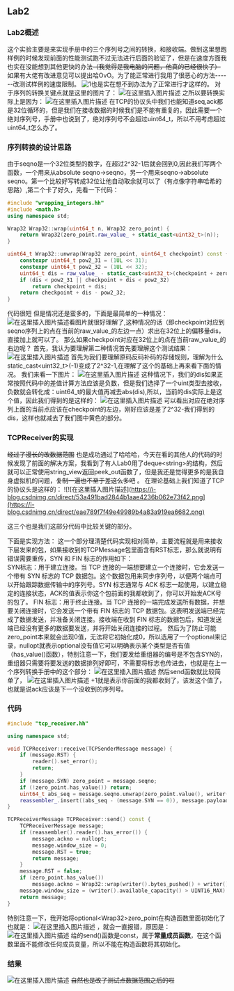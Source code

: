 ## Lab2
### Lab2概述
这个实验主要是来实现手册中的三个序列号之间的转换，和接收端。做到这里想跑样例的时候发现前面的性能测试跑不过无法进行后面的验证了，但是在速度方面我也实在没能想到其他更快的办法~~（我觉得是我电脑的问题，他真的已经很快了）~~  如果有大佬有改进意见可以提出哈OvO。为了能正常进行我用了很恶心的方法------改测试样例的速度限制。
![1](https://i-blog.csdnimg.cn/direct/d25faf7bedf347dc85facd969dc05ebb.png)也是实在想不到办法为了正常进行才这样的。
对于序列的转换关键点就是这里的图片了：
![在这里插入图片描述](https://i-blog.csdnimg.cn/direct/3cd638a3621d43a28fcb4d5f9b951e91.png)
之所以要转换实际上是因为：
![在这里插入图片描述](https://i-blog.csdnimg.cn/direct/7d4d65bd05d2484f9338b44c2e8c95ab.png)
在TCP的协议头中我们也能知道seq,ack都是32位循环的，但是我们在接收数据的时候我们是不能有重复的，因此需要一个绝对序列号，手册中也说到了，绝对序列号不会超过uint64_t，所以不用考虑超过uint64_t怎么办了。
### 序列转换的设计思路
由于seqno是一个32位类型的数字，在超过2^32-1后就会回到0,因此我们写两个函数，一个用来从absolute seqno->seqno，另一个用来seqno->absolute seqno。第一个比较好写转成32位让他自动取余就可以了（有点像字符串哈希的思路）,第二个卡了好久，先看一下代码：

```cpp
#include "wrapping_integers.hh"
#include <math.h>
using namespace std;

Wrap32 Wrap32::wrap(uint64_t n, Wrap32 zero_point) {
    return Wrap32(zero_point.raw_value_ + static_cast<uint32_t>(n));
}

uint64_t Wrap32::unwrap(Wrap32 zero_point, uint64_t checkpoint) const {
    constexpr uint64_t pow2_31 = (1UL << 31);
    constexpr uint64_t pow2_32 = (1UL << 32);
    uint64_t dis = raw_value_ - static_cast<uint32_t>(checkpoint + zero_point.raw_value_); //现在的32位序列号 与 绝对序列checkpoint转化到32位的序列号 的差值
    if (dis < pow2_31 || checkpoint + dis < pow2_32) 
        return checkpoint + dis;
    return checkpoint + dis - pow2_32;
}
```
代码很短 但是情况还是蛮多的，下面是最简单的一种情况：
![在这里插入图片描述](https://i-blog.csdnimg.cn/direct/bdb46d5e983749108c331954210b0b26.png)看图片就很好理解了,这种情况的话（即checkpoint对应到seqno序列上的点在当前的raw_value_的左边一点）求出在32位上的偏移量dis，直接加上就可以了。
那么如果checkpoint对应在32位上的点在当前raw_value_的右边呢？
首先，我认为要理解第二种情况首先要理解这个测试结果：
![在这里插入图片描述](https://i-blog.csdnimg.cn/direct/d32f89a030bb400192308c1a7e433b30.png)
首先为我们要理解原码反码补码的存储规则，理解为什么static_cast<uint32_t>(-1)变成了2^32-1,在理解了这个的基础上再来看下面的情况。
我们来看一下图片：
![在这里插入图片描述](https://img-blog.csdnimg.cn/9018098e748c4fa49ca838a71f4cff92.png)
这种情况下，我们的dis如果正常按照代码中的差值计算方法应该是负数，但是我们选择了一个uint类型去接收，负数就会转化成：uint64_t的最大值再减去abs(dis),所以，当前的dis实际上是这个值，因此我们得到的是这样的：
![在这里插入图片描述](https://img-blog.csdnimg.cn/9ee88a4b585a4f199d9b1d2e8c4a14f9.png)
可以看出对应在绝对序列上面的当前点应该在checkpoint的左边，刚好应该是差了2^32-我们得到的dis，这样也就减去了我们图中黄色的部分。
### TCPReceiver的实现
~~经过了漫长的改数据范围~~ 也是成功通过了哈哈哈，今天在看的其他人的代码的时候发现了前面的解决方案，我看到了有人Lab0用了deque\<string\>的结构，然后就可以正常使用string_view返回peek_out函数了，但是我还是觉得更多的是我自身虚拟机的问题，~~复制一遍也不至于差这么多吧~~ 。
在理论基础上我们知道了TCP的协议头是这样的：
![!\[在这里插入图片描述\](https://i-blog.csdnimg.cn/direct/53a491bad2844b1aae4236b062e73f42.png](https://i-blog.csdnimg.cn/direct/eae789f7f49e49989b4a83a919ea6682.png)

这三个也是我们这部分代码中比较关键的部分。

下面是实现方法：
这一个部分理清楚代码实现相对简单，主要流程就是用来接收下层发来的包，如果接收到的TCPMessage包里面含有RST标志，那么就说明有错误需要重传，SYN 和 FIN 标志的作用如下：  
SYN标志：用于建立连接。当 TCP 连接的一端想要建立一个连接时，它会发送一个带有 SYN 标志的 TCP 数据包。这个数据包用来同步序列号，以便两个端点可以开始跟踪数据传输中的序列号。SYN 标志通常与 ACK 标志一起使用，以建立稳定的连接状态，ACK的值表示你这个包前面的我都收到了，你可以开始发ACK号的包了。
FIN 标志：用于终止连接。当 TCP 连接的一端完成发送所有数据，并想要关闭连接时，它会发送一个带有 FIN 标志的 TCP 数据包。这表明发送端已经完成了数据发送，并准备关闭连接。接收端在收到 FIN 标志的数据包后，知道发送端已经没有更多的数据要发送，并将开始关闭连接的过程。
然后为了防止可能zero_point本来就会出现0值，无法将它初始化成0，所以选用了一个optional来记录，nullopt就表示optional没有值它可以明确表示某个类型是否有值（has_value()函数），特别注意一下，我们要发给重组器的编号是不包含SYN的，重组器只需要将要发送的数据排列好即可，不需要将标志也传进去，也就是在上一个序列转换手册中的这个部分：
![在这里插入图片描述](https://i-blog.csdnimg.cn/direct/67a796ca0e5a4c448361640e9718d6b3.png)
然后send函数就比较简单了，
![在这里插入图片描述](https://i-blog.csdnimg.cn/direct/b325f5b869c04e159221603b56e89e7d.png)
+1就是表示你前面的我都收到了，该发这个值了，也就是说ack应该是下一个没收到的序列号。
### 代码

```cpp
#include "tcp_receiver.hh"

using namespace std;

void TCPReceiver::receive(TCPSenderMessage message) {
    if (message.RST) {
        reader().set_error();
        return;
    }
    if (message.SYN) zero_point = message.seqno;
    if (!zero_point.has_value()) return;
    uint64_t abs_seq = message.seqno.unwrap(zero_point.value(), writer().bytes_pushed());
    reassembler_.insert((abs_seq - (message.SYN == 0)), message.payload, message.FIN);
}

TCPReceiverMessage TCPReceiver::send() const {
    TCPReceiverMessage message;
    if (reassembler().reader().has_error()) {
        message.ackno = nullopt;
        message.window_size = 0;
        message.RST = true;
        return message;
    }
    message.RST = false;
    if (zero_point.has_value())
        message.ackno = Wrap32::wrap(writer().bytes_pushed() + writer().is_closed() + 1, zero_point.value());
    message.window_size = (writer().available_capacity() > UINT16_MAX) ? UINT16_MAX : writer().available_capacity();
    return message;
}
```
特别注意一下，我开始将optional\<Wrap32\>zero_point在构造函数里面初始化了也就是：
![在这里插入图片描述](https://i-blog.csdnimg.cn/direct/e6887adb88c44569b7a16467acacef1b.png)
，就会一直报错，原因是：
![在这里插入图片描述](https://i-blog.csdnimg.cn/direct/edb6e806f19746389955a289387502fa.png)
给的send()函数是const，属于**常量成员函数**，在这个函数里面不能修改任何成员变量，所以不能在构造函数将其初始化。

### 结果
![在这里插入图片描述](https://i-blog.csdnimg.cn/direct/c792990b0c90402bb53da1b89eab2f05.png)
~~自然也是改了测试点数据范围之后的啦~~ 
